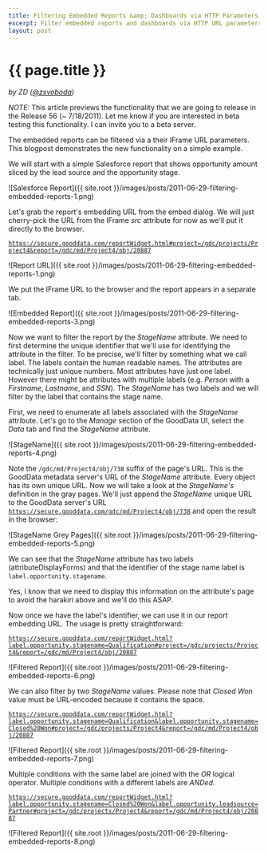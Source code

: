 ```yaml
---
title: Filtering Embedded Reports &amp; Dashboards via HTTP Parameters
excerpt: Filter embedded reports and dashboards via HTTP URL parameters 
layout: post
---
```


# {{ page.title }}
_by ZD ([@zsvoboda](http://twitter.com/#!zsvoboda))_

*NOTE:* This article previews the functionality that we are going to release in the Release 56 (~ 7/18/2011). Let me know if you are interested in beta testing this functionality. I can invite you to a beta server. 

The embedded reports can be filtered via a their IFrame URL parameters. This blogpost demonstrates the new functionality on a simple example.

We will start with a simple Salesforce report that shows opportunity amount sliced by the lead source and the opportunity stage.

![Salesforce Report]({{ site.root }}/images/posts/2011-06-29-filtering-embedded-reports-1.png)

Let's grab the report's embedding URL from the embed dialog. We will just cherry-pick the URL from the IFrame _src_ attribute for now as we'll put it directly to the browser.

<code>https://secure.gooddata.com/reportWidget.html#project=/gdc/projects/Project4&report=/gdc/md/Project4/obj/20887</code>

![Report URL]({{ site.root }}/images/posts/2011-06-29-filtering-embedded-reports-1.png)

We put the IFrame URL to the browser and the report appears in a separate tab.

![Embedded Report]({{ site.root }}/images/posts/2011-06-29-filtering-embedded-reports-3.png)

Now we want to filter the report by the _StageName_ attribute. We need to first determine the unique identifier that we'll use for identifying the attribute in the filter. To be precise, we'll filter by something what we call label. The labels contain the human readable names. The attributes are technically just unique numbers. Most attributes have just one label. However there might be attributes with multiple labels (e.g. _Person_ with a _Firstname_, _Lastname_, and _SSN_). The _StageName_ has two labels and we will filter by the label that contains the stage name.

First, we need to enumerate all labels associated with the _StageName_ attribute. Let's go to the _Manage_ section of the GoodData UI, select the _Data_ tab and find the _StageName_ attribute. 

![StageName]({{ site.root }}/images/posts/2011-06-29-filtering-embedded-reports-4.png)

Note the <code>/gdc/md/Project4/obj/738</code> suffix of the page's URL. This is the GoodData metadata server's URL of the _StageName_ attribute. Every object has its own unique URL. Now we will take a look at the _StageName's_ definition in the gray pages. We'll just append the _StageName_ unique URL to the GoodData server's URL  <code>https://secure.gooddata.com/gdc/md/Project4/obj/738</code> and open the result in the browser:

![StageName Grey Pages]({{ site.root }}/images/posts/2011-06-29-filtering-embedded-reports-5.png)

We can see that the _StageName_ attribute has two labels (attributeDisplayForms) and that the identifier of the stage name label is <code>label.opportunity.stagename</code>.

Yes, I know that we need to display this information on the attribute's page to avoid the harakiri above and we'll do this ASAP.

Now once we have the label's identifier, we can use it in our report embedding URL. The usage is pretty straightforward:

<code>https://secure.gooddata.com/reportWidget.html?label.opportunity.stagename=Qualification#project=/gdc/projects/Project4&report=/gdc/md/Project4/obj/20887</code>

![Filtered Report]({{ site.root }}/images/posts/2011-06-29-filtering-embedded-reports-6.png)

We can also filter by two _StageName_ values. Please note that _Closed Won_ value must be URL-encoded because it contains the space.
 
<code>https://secure.gooddata.com/reportWidget.html?label.opportunity.stagename=Qualification&label.opportunity.stagename=Closed%20Won#project=/gdc/projects/Project4&report=/gdc/md/Project4/obj/20887</code>

![Filtered Report]({{ site.root }}/images/posts/2011-06-29-filtering-embedded-reports-7.png)

Multiple conditions with the same label are joined with the _OR_ logical operator. Multiple conditions with a different labels are _ANDed_.

<code>https://secure.gooddata.com/reportWidget.html?label.opportunity.stagename=Closed%20Won&label.opportunity.leadsource=Partner#project=/gdc/projects/Project4&report=/gdc/md/Project4/obj/20887</code>

![Filtered Report]({{ site.root }}/images/posts/2011-06-29-filtering-embedded-reports-8.png)




  
